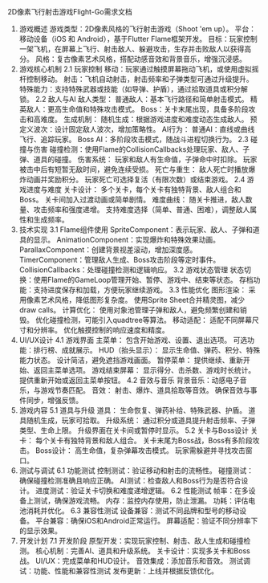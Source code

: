 2D像素飞行射击游戏Flight-Go需求文档
1. 游戏概述
游戏类型：2D像素风格的飞行射击游戏（Shoot 'em up）。
平台：移动设备（iOS 和 Android），基于Flutter Flame框架开发。
目标：玩家控制一架飞机，在屏幕上飞行、射击敌人、躲避攻击，生存并击败敌人以获得高分。
风格：复古像素艺术风格，搭配动感音效和背景音乐，增强沉浸感。
2. 游戏核心机制
2.1 玩家控制
移动：玩家通过触摸屏幕拖动飞机，或使用虚拟摇杆控制移动。
射击：飞机自动射击，射击频率和子弹类型可通过升级提升。
特殊能力：支持特殊武器或技能（如导弹、护盾），通过拾取道具或积分解锁。
2.2 敌人与AI
敌人类型：
普通敌人：基本飞行路径和简单射击模式。
精英敌人：更高生命值和特殊攻击模式。
Boss：关卡末尾出现，具备多阶段攻击和高难度。
生成机制：
随机生成：根据游戏进度和难度动态生成敌人。
预定义波次：设计固定敌人波次，增加策略性。
AI行为：
普通AI：直线或曲线飞行、追踪玩家。
Boss AI：多阶段攻击模式，随战斗进程切换行为。
2.3 碰撞与伤害
碰撞检测：使用Flame的CollisionCallbacks处理玩家、敌人、子弹、道具的碰撞。
伤害系统：
玩家和敌人有生命值，子弹命中时扣除。
玩家被击中后有短暂无敌时间，避免连续受损。
死亡与重生：
敌人死亡时播放爆炸动画并奖励积分。
玩家死亡可选择复活（有限次数）或结束游戏。
2.4 游戏进度与难度
关卡设计：
多个关卡，每个关卡有独特背景、敌人组合和Boss。
关卡间加入过渡动画或简单剧情。
难度曲线：
随关卡推进，敌人数量、攻击频率和强度递增。
支持难度选择（简单、普通、困难），调整敌人属性和生成频率。
3. 技术实现
3.1 Flame组件使用
SpriteComponent：表示玩家、敌人、子弹和道具的显示。
AnimationComponent：实现爆炸和特殊效果动画。
ParallaxComponent：创建背景视差滚动，增加深度感。
TimerComponent：管理敌人生成、Boss攻击阶段等定时事件。
CollisionCallbacks：处理碰撞检测和逻辑响应。
3.2 游戏状态管理
状态切换：使用Flame的GameLoop管理开始、暂停、游戏中、结束等状态。
存档功能：支持进度保存和加载，方便玩家继续游戏。
3.3 性能优化
图形渲染：
采用像素艺术风格，降低图形复杂度。
使用Sprite Sheet合并精灵图，减少draw calls。
计算优化：
使用对象池管理子弹和敌人，避免频繁创建和销毁。
优化碰撞检测，可能引入quadtree等算法。
移动适配：
适配不同屏幕尺寸和分辨率。
优化触摸控制的响应速度和精度。
4. UI/UX设计
4.1 游戏界面
主菜单：
包含开始游戏、设置、退出选项。
可选功能：排行榜、成就展示。
HUD（抬头显示）：
显示生命值、弹药、积分、特殊能力状态。
设计简洁，避免遮挡游戏画面。
暂停菜单：
提供继续、重新开始、返回主菜单选项。
游戏结束屏幕：
显示得分、击杀数、游戏时长统计。
提供重新开始或返回主菜单按钮。
4.2 音效与音乐
背景音乐：动感电子音乐，与游戏节奏匹配。
音效：
射击、爆炸、道具拾取等音效。
确保音效与事件同步，增强反馈。
5. 游戏内容
5.1 道具与升级
道具：
生命恢复、弹药补给、特殊武器、护盾。
道具随机生成，玩家可拾取。
升级系统：
通过积分或道具提升射击频率、子弹类型、生命上限。
升级界面在关卡间或暂停时显示。
5.2 关卡与Boss设计
关卡：
每个关卡有独特背景和敌人组合。
关卡末尾为Boss战，Boss有多阶段攻击。
Boss设计：
高生命值，复杂弹幕攻击模式。
玩家需躲避并寻找攻击窗口。
6. 测试与调试
6.1 功能测试
控制测试：验证移动和射击的流畅性。
碰撞测试：确保碰撞检测准确且响应正确。
AI测试：检查敌人和Boss行为是否符合设计。
进度测试：验证关卡切换和难度递增逻辑。
6.2 性能测试
帧率：在多设备上测试，确保游戏流畅。
内存：监控内存使用，防止泄漏。
功耗：评估电池消耗并优化。
6.3 兼容性测试
设备兼容：测试不同品牌和型号的移动设备。
平台兼容：确保iOS和Android正常运行。
屏幕适配：验证不同分辨率下的显示效果。
7. 开发计划
7.1 开发阶段
原型开发：实现玩家控制、射击、敌人生成和碰撞检测。
核心机制：完善AI、道具和升级系统。
关卡设计：实现多关卡和Boss战。
UI/UX：完成菜单和HUD设计。
音效集成：添加音乐和音效。
测试调试：功能、性能和兼容性测试
发布更新：上线并根据反馈优化。
